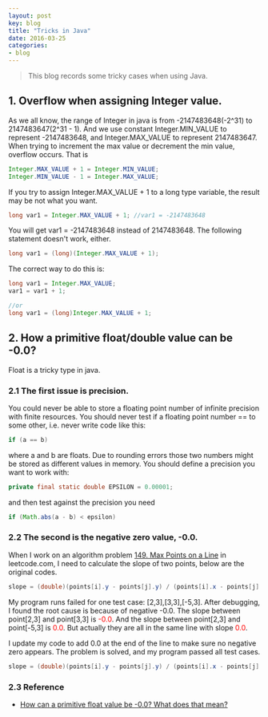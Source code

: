 ```yaml
---
layout: post
key: blog
title: "Tricks in Java"
date: 2016-03-25
categories:
- blog
---
```


> This blog records some tricky cases when using Java.

## 1. Overflow when assigning Integer value.  
As we all know, the range of Integer in java is from -2147483648(-2^31) to 2147483647(2^31 - 1). And we use constant Integer.MIN_VALUE to represent -2147483648, and Integer.MAX_VALUE to represent 2147483647. When trying to increment the max value or decrement the min value, overflow occurs. That is

```java
Integer.MAX_VALUE + 1 = Integer.MIN_VALUE;
Integer.MIN_VALUE - 1 = Integer.MAX_VALUE;
```

If you try to assign Integer.MAX_VALUE + 1 to a long type variable, the result may be not what you want.

```java
long var1 = Integer.MAX_VALUE + 1; //var1 = -2147483648
```

You will get var1 = -2147483648 instead of 2147483648. The following statement doesn't work, either.

```java
long var1 = (long)(Integer.MAX_VALUE + 1);
```

The correct way to do this is:

```java
long var1 = Integer.MAX_VALUE;
var1 = var1 + 1;

//or
long var1 = (long)Integer.MAX_VALUE + 1;
```

## 2. How a primitive float/double value can be -0.0?  
Float is a tricky type in java.  

### 2.1 The first issue is precision.  
You could never be able to store a floating point number of infinite precision with finite resources. You should never test if a floating point number == to some other, i.e. never write code like this:

```java
if (a == b)
```

where a and b are floats. Due to rounding errors those two numbers might be stored as different values in memory. You should define a precision you want to work with:

```java
private final static double EPSILON = 0.00001;
```

and then test against the precision you need

```java
if (Math.abs(a - b) < epsilon)
```

### 2.2 The second is the negative zero value, -0.0.  
When I work on an algorithm problem [149. Max Points on a Line](https://leetcode.com/problems/max-points-on-a-line/) in leetcode.com, I need to calculate the slope of two points, below are the original codes.

```java
slope = (double)(points[i].y - points[j].y) / (points[i].x - points[j].x);
```

My program runs failed for one test case: [2,3],[3,3],[-5,3]. After debugging, I found the root cause is because of negative -0.0. The slope between point[2,3] and point[3,3] is <span style='color:red'>-0.0</span>. And the slope between point[2,3] and point[-5,3] is <span style='color:red'>0.0</span>. But actually they are all in the same line with slope <span style='color:red'>0.0</span>.

I update my code to add 0.0 at the end of the line to make sure no negative zero appears. The problem is solved, and my program passed all test cases.

```java
slope = (double)(points[i].y - points[j].y) / (points[i].x - points[j].x) + 0.0;
```
### 2.3 Reference
* [How can a primitive float value be -0.0? What does that mean?](http://stackoverflow.com/questions/6724031/how-can-a-primitive-float-value-be-0-0-what-does-that-mean)

